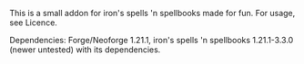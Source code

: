 This is a small addon for iron's spells 'n spellbooks made for fun. For usage, see Licence.

Dependencies: Forge/Neoforge 1.21.1, iron's spells 'n spellbooks 1.21.1-3.3.0 (newer untested) with its dependencies.
